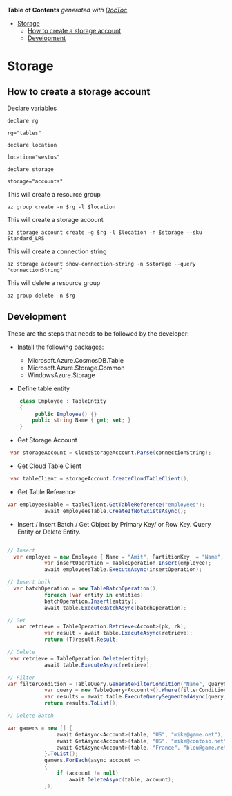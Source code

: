 <!-- START doctoc generated TOC please keep comment here to allow auto update -->
<!-- DON'T EDIT THIS SECTION, INSTEAD RE-RUN doctoc TO UPDATE -->
**Table of Contents**  *generated with [DocToc](https://github.com/thlorenz/doctoc)*

- [Storage](#storage)
  - [How to create a storage account](#how-to-create-a-storage-account)
  - [Development](#development)

<!-- END doctoc generated TOC please keep comment here to allow auto update -->

# Storage

## How to create a storage account

Declare variables

`declare rg`

`rg="tables"`

`declare location`

`location="westus"`

`declare storage`

`storage="accounts"`

This will create a resource group

`az group create -n $rg -l $location`

This will create a storage account

`az storage account create -g $rg -l $location -n $storage --sku Standard_LRS`

This will create a connection string

`az storage account show-connection-string -n $storage --query "connectionString"`

This will delete a resource group

`az group delete -n $rg`

## Development

These are the steps that needs to be followed by the developer:

* Install the following packages:

  * Microsoft.Azure.CosmosDB.Table
  * Microsoft.Azure.Storage.Common
  * WindowsAzure.Storage

* Define table entity

```C#
    class Employee : TableEntity
    {
         public Employee() {}
        public string Name { get; set; }
    }
```

* Get Storage Account

```C#
 var storageAccount = CloudStorageAccount.Parse(connectionString);

```

* Get Cloud Table Client

```C#
 var tableClient = storageAccount.CreateCloudTableClient();
```

* Get Table Reference

```C#
var employeesTable = tableClient.GetTableReference("employees");
            await employeesTable.CreateIfNotExistsAsync();

```

* Insert / Insert Batch / Get Object by Primary Key/ or Row Key. Query Entity or Delete Entity.

```C#

// Insert
  var employee = new Employee { Name = "Amit", PartitionKey  = "Name", RowKey = Guid.NewGuid().ToString() };
            var insertOperation = TableOperation.Insert(employee);
            await employeesTable.ExecuteAsync(insertOperation);

// Insert bulk
  var batchOperation = new TableBatchOperation();
            foreach (var entity in entities)
            batchOperation.Insert(entity);
            await table.ExecuteBatchAsync(batchOperation);

// Get
   var retrieve = TableOperation.Retrieve<Accont>(pk, rk);
            var result = await table.ExecuteAsync(retrieve);
            return (T)result.Result;

// Delete
 var retrieve = TableOperation.Delete(entity);
            await table.ExecuteAsync(retrieve);

// Filter
var filterCondition = TableQuery.GenerateFilterCondition("Name", QueryComparisons.Equal, name);
            var query = new TableQuery<Account>().Where(filterCondition);
            var results = await table.ExecuteQuerySegmentedAsync(query, null); // used to be ExecuteQuery / ExecuteQueryAsync
            return results.ToList();

// Delete Batch

var gamers = new [] {
                await GetAsync<Account>(table, "US", "mike@game.net"),
                await GetAsync<Account>(table, "US", "mike@contoso.net"),
                await GetAsync<Account>(table, "France", "bleu@game.net")
            }.ToList();
            gamers.ForEach(async account =>
            {
                if (account != null)
                    await DeleteAsync(table, account);
            });
```
